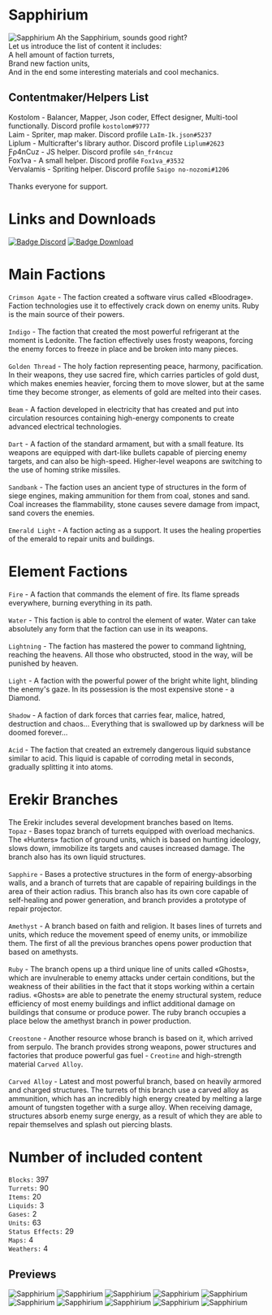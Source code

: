 # Sapphirium
![Sapphirium](https://github.com/3Snake3/Pictures/blob/master/icon3.png)
Ah the Sapphirium, sounds good right?
<br>Let us introduce the list of content it includes:
<br>A hell amount of faction turrets, 
<br>Brand new faction units,
<br>And in the end some interesting materials and cool mechanics.

## Contentmaker/Helpers List
Kostolom - Balancer, Mapper, Json coder, Effect designer, Multi-tool functionally. Discord profile `kostolom#9777`
<br>Laim - Spriter, map maker. Discord profile `LaIm-Ik.json#5237`
<br>Liplum - Multicrafter's library author. Discord profile `Liplum#2623`
<br>Ƒρ4nCυz - JS helper. Discord profile `s4n_fr4ncuz`
<br>Fox1va - A small helper. Discord profile `Fox1va_#3532`
<br>Vervalamis - Spriting helper. Discord profile `Saigo no-nozomi#1206`
<br>
<br>Thanks everyone for support.

# Links and Downloads
[![Badge Discord]][Discord]
[![Badge Download]][Download]

# Main Factions
`Crimson Agate` - The faction created a software virus called «Bloodrage». Faction technologies use it to effectively crack down on enemy units. Ruby is the main source of their powers.
<br>
<br>`Indigo` - The faction that created the most powerful refrigerant at the moment is Ledonite. The faction effectively uses frosty weapons, forcing the enemy forces to freeze in place and be broken into many pieces. 
<br>
<br>`Golden Thread` - The holy faction representing peace, harmony, pacification. In their weapons, they use sacred fire, which carries particles of gold dust, which makes enemies heavier, forcing them to move slower, but at the same time they become stronger, as elements of gold are melted into their cases.
<br>
<br>`Beam` - A faction developed in electricity that has created and put into circulation resources containing high-energy components to create advanced electrical technologies.
<br>
<br>`Dart` - A faction of the standard armament, but with a small feature. Its weapons are equipped with dart-like bullets capable of piercing enemy targets, and can also be high-speed. Higher-level weapons are switching to the use of homing strike missiles.
<br>
<br>`Sandbank` - The faction uses an ancient type of structures in the form of siege engines, making ammunition for them from coal, stones and sand. Coal increases the flammability, stone causes severe damage from impact, sand covers the enemies.
<br>
<br>`Emerald Light` - A faction acting as a support. It uses the healing properties of the emerald to repair units and buildings.

# Element Factions
`Fire` - A faction that commands the element of fire. Its flame spreads everywhere, burning everything in its path.
<br>
<br>`Water` - This faction is able to control the element of water. Water can take absolutely any form that the faction can use in its weapons.
<br>
<br>`Lightning` - The faction has mastered the power to command lightning, reaching the heavens. All those who obstructed, stood in the way, will be punished by heaven.
<br>
<br>`Light` - A faction with the powerful power of the bright white light, blinding the enemy's gaze. In its possession is the most expensive stone - a Diamond.
<br>
<br>`Shadow` - A faction of dark forces that carries fear, malice, hatred, destruction and chaos... Everything that is swallowed up by darkness will be doomed forever...
<br>
<br>`Acid` - The faction that created an extremely dangerous liquid substance similar to acid. This liquid is capable of corroding metal in seconds, gradually splitting it into atoms.

# Erekir Branches
The Erekir includes several development branches based on Items.
<br>`Topaz` - Bases topaz branch of turrets equipped with overload mechanics. The «Hunters» faction of ground units, which is based on hunting ideology, slows down, immobilize its targets and causes increased damage. The branch also has its own liquid structures.
<br>
<br>`Sapphire` - Bases a protective structures in the form of energy-absorbing walls, and a branch of turrets that are capable of repairing buildings in the area of their action radius. This branch also has its own core capable of self-healing and power generation, and branch provides a prototype of repair projector.
<br>
<br>`Amethyst` - A branch based on faith and religion. It bases lines of turrets and units, which reduce the movement speed of enemy units, or immobilize them. The first of all the previous branches opens power production that based on amethysts.
<br>
<br>`Ruby` - The branch opens up a third unique line of units called «Ghosts», which are invulnerable to enemy attacks under certain conditions, but the weakness of their abilities in the fact that it stops working within a certain radius. «Ghosts» are able to penetrate the enemy structural system, reduce efficiency of most enemy buildings and inflict additional damage on buildings that consume or produce power. The ruby branch occupies a place below the amethyst branch in power production.
<br>
<br>`Creostone` - Another resource whose branch is based on it, which arrived from serpulo. The branch provides strong weapons, power structures and factories that produce powerful gas fuel - `Creotine` and high-strength material `Carved Alloy`.
<br>
<br>`Carved Alloy` - Latest and most powerful branch, based on heavily armored and charged structures. The turrets of this branch use a carved alloy as ammunition, which has an incredibly high energy created by melting a large amount of tungsten together with a surge alloy. When receiving damage, structures absorb enemy surge energy, as a result of which they are able to repair themselves and splash out piercing blasts. 


# Number of included content
`Blocks:` 397
<br>`Turrets:` 90
<br>`Items:` 20
<br>`Liquids:` 3
<br>`Gases:` 2
<br>`Units:` 63
<br>`Status Effects:` 29
<br>`Maps:` 4
<br>`Weathers:` 4

## Previews
![Sapphirium](https://github.com/3Snake3/Pictures/blob/master/preview.png)
![Sapphirium](https://github.com/3Snake3/Pictures/blob/master/preview1.png)
![Sapphirium](https://github.com/3Snake3/Pictures/blob/master/preview3.png)
![Sapphirium](https://github.com/3Snake3/Pictures/blob/master/greyland.png)
![Sapphirium](https://github.com/3Snake3/Pictures/blob/master/calamity.png)
![Sapphirium](https://github.com/3Snake3/Pictures/blob/master/fallenlegion.png)
![Sapphirium](https://github.com/3Snake3/Pictures/blob/master/duality.png)
![Sapphirium](https://github.com/3Snake3/Pictures/blob/master/pressure.png)
![Sapphirium](https://github.com/3Snake3/Pictures/blob/master/afterdark.png)
![Sapphirium](https://github.com/3Snake3/Pictures/blob/master/requiem.png)

<!----------------------------------------------------------------------------->

[Discord]: https://discord.gg/zRER9xz6YH
[Download]: https://github.com/3Snake3/Sapphirium/releases/latest

<!----------------------------------[ Badges ]--------------------------------->

[Badge Discord]: https://img.shields.io/discord/896304738864341013?color=8ba9e8&label=Discord&logo=Discord&logoColor=8ba9e8&style=for-the-badge
[Badge Download]: https://img.shields.io/github/downloads/3Snake3/Sapphirium/total?color=8ba9e8&logo=github&logoColor=8ba9e8&style=for-the-badge